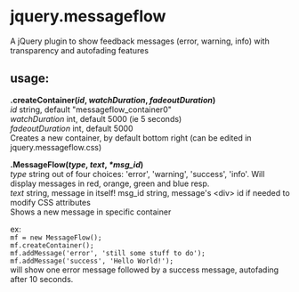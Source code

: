 # jquery.messageflow
A jQuery plugin to show feedback messages (error, warning, info) with transparency and autofading features

## usage:

**.createContainer(*id*, *watchDuration*, *fadeoutDuration*)**  
*id* string, default "messageflow_container0"  
*watchDuration* int, default 5000 (ie 5 seconds)    
*fadeoutDuration* int, default 5000  
Creates a new container, by default bottom right (can be edited in jquery.messageflow.css)

**.MessageFlow(*type*, *text*, *\*msg_id*)**  
*type* string out of four choices: 'error', 'warning', 'success', 'info'. Will display messages in red, orange, green and blue resp.  
*text* string, message in itself!
msg_id string, message's <div\> id if needed to modify CSS attributes  
Shows a new message in specific container

ex:  
`mf = new MessageFlow();`  
`mf.createContainer();`  
`mf.addMessage('error', 'still some stuff to do');`  
`mf.addMessage('success', 'Hello World!');`  
will show one error message followed by a success message, autofading after 10 seconds.  
